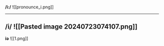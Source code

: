 
**/i:/**
![[pronounce_i.png]]

---
**/i/**
![[Pasted image 20240723074107.png]]
---
**iə**
![[1.png]]